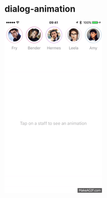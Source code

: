 # dialog-animation

<img src="https://github.com/artjoker-software/dialog-animation/blob/master/dialog-animation.gif?raw=true" width="320" height="568" />
